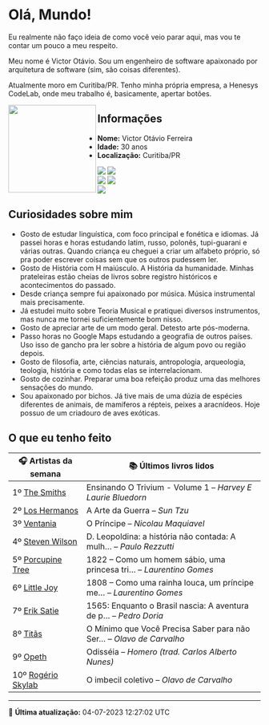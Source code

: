 # Olá, Mundo!

Eu realmente não faço ideia de como você veio parar aqui, mas vou te contar um pouco a meu respeito.

Meu nome é Victor Otávio. Sou um engenheiro de software apaixonado por arquitetura de software (sim, são coisas diferentes).

Atualmente moro em Curitiba/PR. Tenho minha própria empresa, a Henesys CodeLab, onde meu trabalho é, basicamente, apertar botões.

<img align="left" src="https://github.com/vctrtvfrrr/vctrtvfrrr/raw/master/octocat.png" alt="" width="175" />

## Informações

- **Nome:** Victor Otávio Ferreira
- **Idade:** 30 anos
- **Localização:** Curitiba/PR

[![](https://img.shields.io/badge/LinkedIn-victorotavio-blue)](https://www.linkedin.com/in/victorotavio/) [![](https://img.shields.io/badge/Twitter-@vctrtvfrrr-blue)](https://twitter.com/vctrtvfrrr)  
[![](https://img.shields.io/badge/GitHub-vctrtvfrrr-24292e)](https://github.com/vctrtvfrrr) [![](https://img.shields.io/badge/GitLab-vctrtvfrrr-ec5d16)](https://gitlab.com/vctrtvfrrr)  
[![](https://img.shields.io/badge/Email-victor@otavioferreira.com.br-red)](mailto:victor@otavioferreira.com.br)  

## Curiosidades sobre mim

-   Gosto de estudar linguística, com foco principal e fonética e idiomas. Já passei horas e horas estudando latim, russo, polonês, tupi-guarani e várias outras. Quando criança eu cheguei a criar um alfabeto próprio, só pra poder escrever coisas sem que os outros pudessem ler.
-   Gosto de História com H maiúsculo. A História da humanidade. Minhas prateleiras estão cheias de livros sobre registro históricos e acontecimentos do passado.
-   Desde criança sempre fui apaixonado por música. Música instrumental mais precisamente.
-   Já estudei muito sobre Teoria Musical e pratiquei diversos instrumentos, mas nunca me tornei suficientemente bom nisso.
-   Gosto de apreciar arte de um modo geral. Detesto arte pós-moderna.
-   Passo horas no Google Maps estudando a geografia de outros países. Uso isso de gancho pra ler sobre a história de algum povo ou região depois.
-   Gosto de filosofia, arte, ciências naturais, antropologia, arqueologia, teologia, história e como todas elas se interrelacionam.
-   Gosto de cozinhar. Preparar uma boa refeição produz uma das melhores sensações do mundo.
-   Sou apaixonado por bichos. Já tive mais de uma dúzia de espécies diferentes de animais, de mamiferos a répteis, peixes a aracnídeos. Hoje possuo de um criadouro de aves exóticas.


## O que eu tenho feito

|                        🎧 Artistas da semana                        |                      📚 Últimos livros lidos                      |
|---------------------------------------------------------------------|-------------------------------------------------------------------|
| 1º [The Smiths](https://www.last.fm/music/The+Smiths)               | Ensinando O Trivium - Volume 1	–	_Harvey E Laurie Bluedorn_         |
| 2º [Los Hermanos](https://www.last.fm/music/Los+Hermanos)           | A Arte da Guerra	–	_Sun Tzu_                                        |
| 3º [Ventania](https://www.last.fm/music/Ventania)                   | O Príncipe	–	_Nicolau Maquiavel_                                    |
| 4º [Steven Wilson](https://www.last.fm/music/Steven+Wilson)         | D. Leopoldina: a história não contada: A mulh…	–	_Paulo Rezzutti_   |
| 5º [Porcupine Tree](https://www.last.fm/music/Porcupine+Tree)       | 1822 – Como um homem sábio, uma princesa tri…	–	_Laurentino Gomes_  |
| 6º [Little Joy](https://www.last.fm/music/Little+Joy)               | 1808 – Como uma rainha louca, um príncipe me…	–	_Laurentino Gomes_  |
| 7º [Erik Satie](https://www.last.fm/music/Erik+Satie)               | 1565: Enquanto o Brasil nascia: A aventura de p…	–	_Pedro Doria_    |
| 8º [Titãs](https://www.last.fm/music/Tit%C3%A3s)                    | O Mínimo que Você Precisa Saber para não Ser…	–	_Olavo de Carvalho_ |
| 9º [Opeth](https://www.last.fm/music/Opeth)                         | Odisséia	–	_Homero (trad. Carlos Alberto Nunes)_                    |
| 10º [Rogério Skylab](https://www.last.fm/music/Rog%C3%A9rio+Skylab) | O imbecil coletivo	–	_Olavo de Carvalho_                            |


---

🚀 **Última atualização:** 04-07-2023 12:27:02 UTC